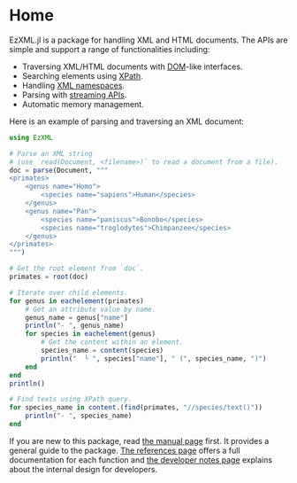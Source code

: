 Home
====

EzXML.jl is a package for handling XML and HTML documents. The APIs are simple
and support a range of functionalities including:
* Traversing XML/HTML documents with
  [DOM](https://en.wikipedia.org/wiki/Document_Object_Model)-like interfaces.
* Searching elements using [XPath](https://en.wikipedia.org/wiki/XPath).
* Handling [XML namespaces](https://en.wikipedia.org/wiki/XML_namespace).
* Parsing with [streaming APIs](http://xmlsoft.org/xmlreader.html).
* Automatic memory management.

Here is an example of parsing and traversing an XML document:
```julia
using EzXML

# Parse an XML string
# (use `read(Document, <filename>)` to read a document from a file).
doc = parse(Document, """
<primates>
    <genus name="Homo">
        <species name="sapiens">Human</species>
    </genus>
    <genus name="Pan">
        <species name="paniscus">Bonobo</species>
        <species name="troglodytes">Chimpanzee</species>
    </genus>
</primates>
""")

# Get the root element from `doc`.
primates = root(doc)

# Iterate over child elements.
for genus in eachelement(primates)
    # Get an attribute value by name.
    genus_name = genus["name"]
    println("- ", genus_name)
    for species in eachelement(genus)
        # Get the content within an element.
        species_name = content(species)
        println("  └ ", species["name"], " (", species_name, ")")
    end
end
println()

# Find texts using XPath query.
for species_name in content.(find(primates, "//species/text()"))
    println("- ", species_name)
end
```

If you are new to this package, read [the manual page](manual.html) first. It
provides a general guide to the package. [The references page](references.html)
offers a full documentation for each function and [the developer notes
page](devnotes.html) explains about the internal design for developers.
